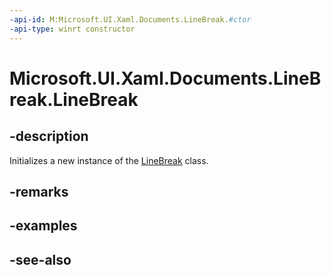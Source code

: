 ```yaml
---
-api-id: M:Microsoft.UI.Xaml.Documents.LineBreak.#ctor
-api-type: winrt constructor
---
```


<!-- Method syntax
public LineBreak()
-->

# Microsoft.UI.Xaml.Documents.LineBreak.LineBreak

## -description
Initializes a new instance of the [LineBreak](linebreak.md) class.

## -remarks

## -examples

## -see-also
